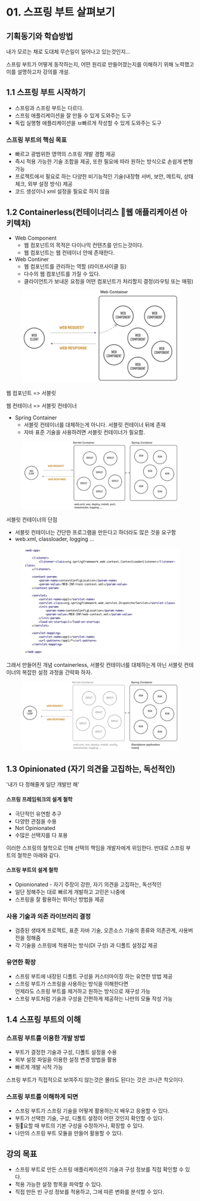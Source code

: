 # 01. 스프링 부트 살펴보기

## 기획동기와 학습방법

내가 모르는 채로 도대체 무슨일이 일어나고 있는것인지...

스프링 부트가 어떻게 동작하는지, 어떤 원리로 만들어졌는지를 이해하기 위해 노력했고 이를 설명하고자 강의를 개설.

## 1.1 스프링 부트 시작하기

* 스프링과 스프링 부트는 다르다.
* 스프링 애플리케이션을 잘 만들 수 있게 도와주는 도구
* 독립 실행형 애플리케이션을 ㅂ빠르게 작성할 수 있게 도와주는 도구

### 스프링 부트의 핵심 목표

* 빠르고 광범위한 영역의 스프링 개발 경험 제공
* 즉시 적용 가능한 기술 조합을 제공, 또한 필요에 따라 원하는 방식으로 손쉽게 변형 가능
* 프로젝트에서 필요로 하는 다양한 비기능적인 기술(내장형 서버, 보안, 메트릭, 상태 체크, 외부 설정 방식) 제공
* 코드 생성이나 xml 설정을 필요로 하지 않음

## 1.2 Containerless(컨테이너리스 웹 애플리케이션 아키텍처)

* Web Component
  * 웹 컴포넌트의 목적은 다이나믹 컨텐츠를 만드는것이다.
  * 웹 컴포넌트는 웹 컨테이너 안에 존재한다.
* Web Continer
  * 웹 컴포넌트를 관리하는 역할 (라이프사이클 등)
  * 다수의 웹 컴포넌트를 가질 수 있다.
  * 클라이언트가 보내온 요청을 어떤 컴포넌트가 처리할지 결정(라우팅 또는 매핑)

<figure><img src="../../.gitbook/assets/image (6).png" alt=""><figcaption></figcaption></figure>

웹 컴포넌트 => 서블릿

웹 컨테이너 => 서블릿 컨테이너

* Spring Container
  * 서블릿 컨테이너를 대체하는게 아니다. 서블릿 컨테이너 뒤에 존재
  * 자바 표준 기술을 사용하려면 서블릿 컨테이너가 필요함.

<figure><img src="../../.gitbook/assets/image (8).png" alt=""><figcaption></figcaption></figure>

서블릿 컨테이너의 단점&#x20;

* 서블릿 컨테이너는 간단한 프로그램을 만든다고 하더라도 많은 것을 요구함
* web.xml, classloader, logging ...

<figure><img src="../../.gitbook/assets/image (2).png" alt=""><figcaption></figcaption></figure>

그래서 만들어진 개념 containerless, 서블릿 컨테이너를 대체하는게 아닌 서블릿 컨테이너의 복잡한 설정 과정을 간략화 하자.

<figure><img src="../../.gitbook/assets/image (5).png" alt=""><figcaption></figcaption></figure>

## 1.3 Opinionated (자기 의견을 고집하는, 독선적인)

'내가 다 정해줄게 일단 개발만 해'

#### 스프링 프레임워크의 설계 철학

* 극단적인 유연함 추구
* 다양한 관점을 수용
* Not Opinionated
* 수많은 선택지를 다 포용

이러한 스프링의 철학으로 인해 선택의 책임을 개발자에게 위임한다. 반대로 스프링 부트의 철학은 아래와 같다.

#### 스프링 부트의 설계 철학

* Opionionated - 자기 주장이 강한, 자기 의견을 고집하는, 독선적인
* 일단 정해주는 대로 빠르게 개발하고 고민은 나중에
* 스프링을 잘 활용하는 뛰어난 방법을 제공

### 사용 기술과 의존 라이브러리 결정

* 검증된 생태계 프로젝트, 표준 자바 기술, 오픈소스 기술의 종류와 의존관계, 사용버전을 정해줌
* 각 기술을 스프링에 적용하는 방식(DI 구성) 과 디폴트 설정값 제공

### 유연한 확장

* 스프링 부트에 내장된 디폴트 구성을 커스터마이징 하는 유연한 방법 제공
* 스프링 부트가 스프링을 사용하는 방식을 이해한다면\
  언제라도 스프링 부트를 제거하고 원하는 방식으로 재구성 가능
* 스프링 부트처럼 기술과 구성을 간편하게 제공하는 나만의 모듈 작성 가능

## 1.4 스프링 부트의 이해

### 스프링 부트를 이용한 개발 방법

* 부트가 결정한 기술과 구성, 디폴트 설정을 수용
* 외부 설정 파일을 이용한 설정 변경 방법을 활용
* 빠르게 개발 시작 가능

스프링 부트가 직접적으로 보여주지 않는것은 몰라도 된다는 것은 크나큰 착오이다.

### 스프링 부트를 이해하게 되면

* 스프링 부트가 스프링 기술을 어떻게 활용하는지 배우고 응용할 수 있다.
* 부트가 선택한 기술, 구성, 디폴트 설정이 어떤 것인지 확인할 수 있다.
* 필요할 때 부트의 기본 구성을 수정하거나, 확장할 수 있다.
* 나만의 스프링 부트 모듈을 만들어 활용할 수 있다.



## 강의 목표

* 스프링 부트로 만든 스프링 애플리케이션의 기술과 구성 정보를 직접 확인할 수 있다.
* 적용 가능한 설정 항목을 파악할 수 있다.
* 직접 만든 빈 구성 정보를 적용하고, 그에 따른 변화를 분석할 수 있다.



